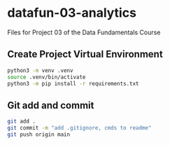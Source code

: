 # datafun-03-analytics
Files for Project 03 of the Data Fundamentals Course

## Create Project Virtual Environment

``` bash
python3 -m venv .venv
source .venv/bin/activate 
python3 -m pip install -r requirements.txt
``` 

## Git add and commit

``` bash
git add . 
git commit -m "add .gitignore, cmds to readme" 
git push origin main
```

